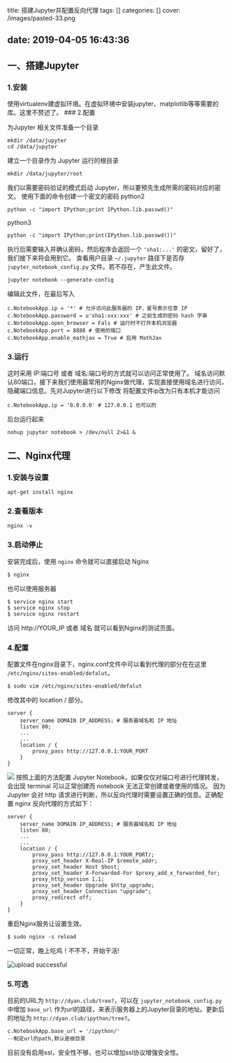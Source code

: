 title: 搭建Jupyter并配置反向代理
tags: []
categories: []
cover: /images/pasted-33.png

date: 2019-04-05 16:43:36
---
## 一、搭建Jupyter

### 1.安装


使用virtualenv建虚拟环境。在虚拟环境中安装jupyter、matplotlib等等需要的库。这里不赘述了。 ### 2.配置
<!-- more -->
为Jupyter 相关文件准备一个目录
```shell
mkdir /data/jupyter
cd /data/jupyter

```

建立一个目录作为 Jupyter 运行的根目录 

```shell
mkdir /data/jupyter/root
```

我们以需要密码验证的模式启动 Jupyter，所以要预先生成所需的密码对应的密文。 使用下面的命令创建一个密文的密码 python2
```shell
python -c "import IPython;print IPython.lib.passwd()"

```

python3
```shell
python -c "import IPython;print(IPython.lib.passwd())"
```

执行后需要输入并确认密码，然后程序会返回一个 `'sha1:...'` 的密文，留好了，我们接下来将会用到它。 查看用户目录 `~/.jupyter` 路径下是否存`jupyter_notebook_config.py` 文件。若不存在，产生此文件。 
```shell
jupyter notebook --generate-config
```

编辑此文件，在最后写入 
```shell
c.NotebookApp.ip = '*' # 允许访问此服务器的 IP，星号表示任意 IP
c.NotebookApp.password = u'sha1:xxx:xxx' # 之前生成的密码 hash 字串
c.NotebookApp.open_browser = Fals # 运行时不打开本机浏览器
c.NotebookApp.port = 8888 # 使用的端口
c.NotebookApp.enable_mathjax = True # 启用 MathJax
```

### 3.运行

这时采用 IP:端口号 或者 域名:端口号的方式就可以访问正常使用了。 域名访问默认80端口，接下来我们使用最常用的Nginx做代理，实现直接使用域名进行访问，隐藏端口信息。先对Jupyter进行以下修改 将配置文件ip改为只有本机才能访问
```shell
c.NotebookApp.ip = '0.0.0.0' # 127.0.0.1 也可以的
```

后台运行起来
```shell
nohup jupyter notebook > /dev/null 2>&1 &
```

## 二、Nginx代理

### 1.安装与设置

```shell
apt-get install nginx
```

### 2.查看版本

```shell
nginx -v

```

### 3.启动停止

安装完成后，使用 `nginx` 命令就可以直接启动 Nginx 

```shell
$ nginx

```

也可以使用服务器
```shell
$ service nginx start
$ service nginx stop
$ service nginx restart
```

访问 http://YOUR_IP 或者 域名 就可以看到Nginx的测试页面。 

### 4.配置

配置文件在nginx目录下，nginx.conf文件中可以看到代理的部分在在这里 `/etc/nginx/sites-enabled/defalut`。

```shell
$ sudo vim /etc/nginx/sites-enabled/defalut
```

修改其中的 location / 部分。 
```shell
server {
    server_name DOMAIN IP_ADDRESS; # 服务器域名和 IP 地址
    listen 80;
    ...
    ...
    location / {
        proxy_pass http://127.0.0.1:YOUR_PORT
    }
}
```


![](http://blog.echo.cool/wp-content/uploads/2019/04/搭建jupyter并配置反向代理.jpg)
按照上面的方法配置 Jupyter Notebook，如果仅仅对端口号进行代理转发，会出现 terminal 可以正常创建而 notebook 无法正常创建或者使用的情况。
因为 Jupyter 会对 http 请求进行判断，所以反向代理时需要设置正确的信息。正确配置 nginx 反向代理的方式如下：

```shell
server {
    server_name DOMAIN IP_ADDRESS; # 服务器域名和 IP 地址
    listen 80;
    ...
    ...
    location / {
        proxy_pass http://127.0.0.1:YOUR_PORT/;
        proxy_set_header X-Real-IP $remote_addr;
        proxy_set_header Host $host;
        proxy_set_header X-Forwarded-For $proxy_add_x_forwarded_for;
        proxy_http_version 1.1;
        proxy_set_header Upgrade $http_upgrade;
        proxy_set_header Connection "upgrade";
        proxy_redirect off;
    }
}

```

重启Nginx服务让设置生效。 
```shell
$ sudo nginx -s reload

```

一切正常，晚上吃鸡！不不不，开始干活!

![upload successful](/images/pasted-16.png)


### 5.可选 

目前的URL为 `http://dyan.club/tree?`，可以在 `jupyter_notebook_config.py` 中增加 `base_url` 作为url的路径，来表示服务器上的Jupyter目录的地址。更新后的地址为 `http://dyan.club/ipython/tree?`。 
```shell
c.NotebookApp.base_url = '/ipython/'
--制定url的path,默认是根目录

```

目前没有启用ssl，安全性不够，也可以增加ssl协议增强安全性。